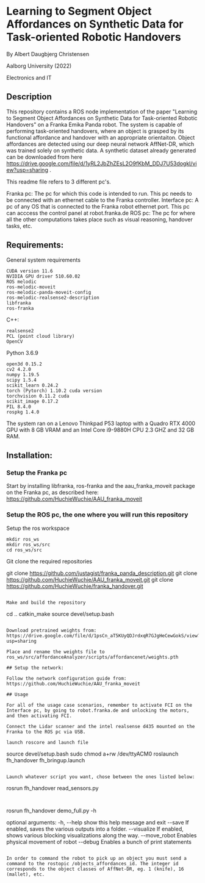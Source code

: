 # Learning to Segment Object Affordances on Synthetic Data for Task-oriented Robotic Handovers

By Albert Daugbjerg Christensen

Aalborg University (2022)

Electronics and IT

## Description

This repository contains a ROS node implementation of the paper "Learning to Segment Object Affordances on Synthetic Data for Task-oriented Robotic Handovers" on a Franka Emika Panda robot. The system is capable of performing task-oriented handovers, where an object is grasped by its functional affordance and handover with an appropriate orientaiton. Object affordances are detected using our deep neural network AffNet-DR, which was trained solely on synthetic data. A synthetic dataset already generated can be downloaded from here https://drive.google.com/file/d/1yRL2JbZhZEsL2O9fKbM_DDJ7U53dogkl/view?usp=sharing .

This readme file refers to 3 different pc's.

Franka pc: The pc for which this code is intended to run. This pc needs to be connected with an ethernet cable to the Franka controller.
Interface pc: A pc of any OS that is connected to the Franka robot ethernet port. This pc can acccess the control panel at robot.franka.de
ROS pc: The pc for where all the other computations takes place such as visual reasoning, handover tasks, etc.

## Requirements:

General system requirements
```
CUDA version 11.6
NVIDIA GPU driver 510.60.02
ROS melodic
ros-melodic-moveit
ros-melodic-panda-moveit-config
ros-melodic-realsense2-description
libfranka
ros-franka
```

C++:
```
realsense2
PCL (point cloud library)
OpenCV
```

Python 3.6.9
```
open3d 0.15.2
cv2 4.2.0
numpy 1.19.5
scipy 1.5.4
scikit_learn 0.24.2
torch (Pytorch) 1.10.2 cuda version
torchvision 0.11.2 cuda
scikit_image 0.17.2
PIL 8.4.0
rospkg 1.4.0
```

The system ran on a Lenovo Thinkpad P53 laptop with a Quadro RTX 4000 GPU with 8 GB VRAM and an Intel Core i9-9880H CPU 2.3 GHZ and 32 GB RAM.


## Installation:


### Setup the Franka pc

Start  by installing libfranka, ros-franka and the aau_franka_moveit package on the Franka pc, as described here: https://github.com/HuchieWuchie/AAU_franka_moveit

### Setup the ROS pc, the one where you will run this repository

Setup the ros workspace

```
mkdir ros_ws
mkdir ros_ws/src
cd ros_ws/src
```

Git clone the required repositories

git clone https://github.com/justagist/franka_panda_description.git
git clone https://github.com/HuchieWuchie/AAU_franka_moveit.git
git clone https://github.com/HuchieWuchie/franka_handover.git
```

Make and build the repository

```
cd ..
catkin_make
source devel/setup.bash
```

Download pretrained weights from: https://drive.google.com/file/d/1psCn_aT5KUyQDJrdxqR7GJgHeCewGokS/view?usp=sharing

Place and rename the weights file to ros_ws/src/affordanceAnalyzer/scripts/affordancenet/weights.pth

## Setup the network:

Follow the network configuration guide from: https://github.com/HuchieWuchie/AAU_franka_moveit

## Usage

For all of the usage case scenarios, remember to activate FCI on the Interface pc, by going to robot.franka.de and unlocking the motors, and then activating FCI.

Connect the Lidar scanner and the intel realsense d435 mounted on the Franka to the ROS pc via USB.

launch roscore and launch file
```
source devel/setup.bash
sudo chmod a+rw /dev/ttyACM0
roslaunch fh_handover fh_bringup.launch
```

Launch whatever script you want, chose between the ones listed below:

```
rosrun fh_handover read_sensors.py
```


```
rosrun fh_handover demo_full.py -h

optional arguments:
  -h, --help    show this help message and exit
  --save        If enabled, saves the various outputs into a folder.
  --visualize   If enabled, shows various blocking visualizations along the
                way.
  --move_robot  Enables physical movement of robot
  --debug       Enables a bunch of print statements
```

In order to command the robot to pick up an object you must send a command to the rostopic /objects_affordances_id. The integer id corresponds to the object classes of AffNet-DR, eg. 1 (knife), 16 (mallet), etc.
